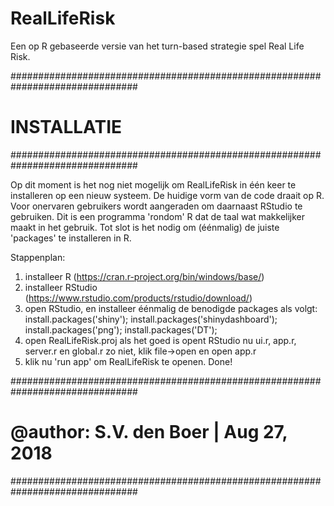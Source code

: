 # RealLifeRisk
Een op R gebaseerde versie van het turn-based strategie spel Real Life Risk.

###############################################################################
# INSTALLATIE
###############################################################################

Op dit moment is het nog niet mogelijk om RealLifeRisk in één keer te installeren op een nieuw systeem. De huidige vorm van de code draait op R. Voor onervaren gebruikers wordt aangeraden om daarnaast RStudio te gebruiken. Dit is een programma 'rondom' R dat de taal wat makkelijker maakt in het gebruik. Tot slot is het nodig om (éénmalig) de juiste 'packages' te installeren in R.

Stappenplan:
1) installeer R (https://cran.r-project.org/bin/windows/base/)
2) installeer RStudio (https://www.rstudio.com/products/rstudio/download/)
3) open RStudio, en installeer éénmalig de benodigde packages als volgt:
    install.packages('shiny');
    install.packages('shinydashboard');
    install.packages('png');
    install.packages('DT');
4) open RealLifeRisk.proj
    als het goed is opent RStudio nu ui.r, app.r, server.r en global.r
    zo niet, klik file->open en open app.r
5) klik nu 'run app' om RealLifeRisk te openen. Done!

###############################################################################
# @author: S.V. den Boer | Aug 27, 2018
###############################################################################